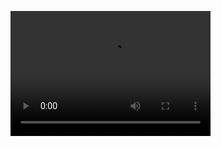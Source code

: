 
<video src=https://github.com/sandraldr27/react-tutorial/assets/116546588/e5fc3fec-31ed-4e23-9553-778d3581a356 width=320 height=200 controls loop=“true” controls><source src=“video.mp4” type=“video/mp4”></video>

 




